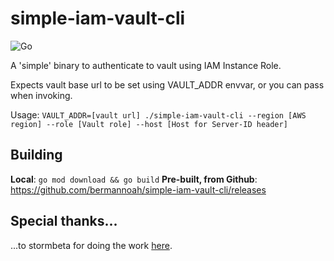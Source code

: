 # simple-iam-vault-cli

![Go](https://github.com/bermannoah/simple-iam-vault-cli/workflows/Go/badge.svg)

A 'simple' binary to authenticate to vault using IAM Instance Role.

Expects vault base url to be set using VAULT_ADDR envvar, or you can pass when invoking.

Usage: `VAULT_ADDR=[vault url] ./simple-iam-vault-cli --region [AWS region] --role [Vault role] --host [Host for Server-ID header]`

## Building

**Local**: `go mod download && go build`
**Pre-built, from Github**: https://github.com/bermannoah/simple-iam-vault-cli/releases

## Special thanks...

...to stormbeta for doing the work [here](https://github.com/stormbeta/snippets/tree/master/golang/vault-iam-auth).

